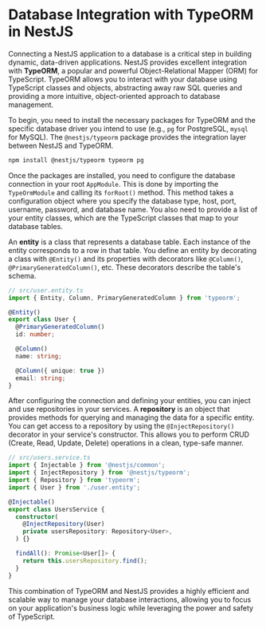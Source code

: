 # Database Integration with TypeORM in NestJS

Connecting a NestJS application to a database is a critical step in building dynamic, data-driven applications. NestJS provides excellent integration with **TypeORM**, a popular and powerful Object-Relational Mapper (ORM) for TypeScript. TypeORM allows you to interact with your database using TypeScript classes and objects, abstracting away raw SQL queries and providing a more intuitive, object-oriented approach to database management.

To begin, you need to install the necessary packages for TypeORM and the specific database driver you intend to use (e.g., `pg` for PostgreSQL, `mysql` for MySQL). The `@nestjs/typeorm` package provides the integration layer between NestJS and TypeORM.

```bash
npm install @nestjs/typeorm typeorm pg
```

Once the packages are installed, you need to configure the database connection in your root `AppModule`. This is done by importing the `TypeOrmModule` and calling its `forRoot()` method. This method takes a configuration object where you specify the database type, host, port, username, password, and database name. You also need to provide a list of your entity classes, which are the TypeScript classes that map to your database tables.

An **entity** is a class that represents a database table. Each instance of the entity corresponds to a row in that table. You define an entity by decorating a class with `@Entity()` and its properties with decorators like `@Column()`, `@PrimaryGeneratedColumn()`, etc. These decorators describe the table's schema.

```typescript
// src/user.entity.ts
import { Entity, Column, PrimaryGeneratedColumn } from 'typeorm';

@Entity()
export class User {
  @PrimaryGeneratedColumn()
  id: number;

  @Column()
  name: string;

  @Column({ unique: true })
  email: string;
}
```

After configuring the connection and defining your entities, you can inject and use repositories in your services. A **repository** is an object that provides methods for querying and managing the data for a specific entity. You can get access to a repository by using the `@InjectRepository()` decorator in your service's constructor. This allows you to perform CRUD (Create, Read, Update, Delete) operations in a clean, type-safe manner.

```typescript
// src/users.service.ts
import { Injectable } from '@nestjs/common';
import { InjectRepository } from '@nestjs/typeorm';
import { Repository } from 'typeorm';
import { User } from './user.entity';

@Injectable()
export class UsersService {
  constructor(
    @InjectRepository(User)
    private usersRepository: Repository<User>,
  ) {}

  findAll(): Promise<User[]> {
    return this.usersRepository.find();
  }
}
```

This combination of TypeORM and NestJS provides a highly efficient and scalable way to manage your database interactions, allowing you to focus on your application's business logic while leveraging the power and safety of TypeScript. 